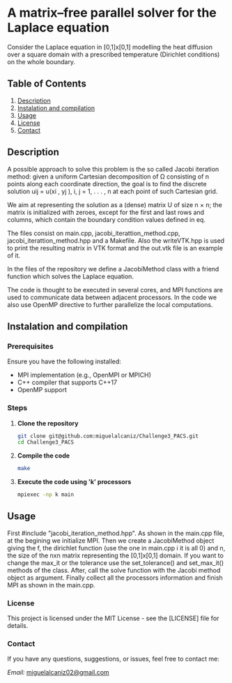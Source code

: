# A matrix–free parallel solver for the Laplace equation

Consider the Laplace equation in [0,1]x[0,1] modelling the heat diffusion over a square domain with a prescribed temperature (Dirichlet
conditions) on the whole boundary.

## Table of Contents

1. [Description](#description)
2. [Instalation and compilation](#instalation-and-compilation)
3. [Usage](#usage)
4. [License](#license)
5. [Contact](#contact)

## Description

A possible approach to solve this problem is the so called Jacobi iteration method: given a uniform Cartesian decomposition of Ω consisting of n points along each coordinate direction, the goal is to find the discrete solution uij = u(xi
, yj ), i, j = 1, . . . , n at each point of such
Cartesian grid.

We aim at representing the solution as a (dense) matrix U of size n × n; the matrix is
initialized with zeroes, except for the first and last rows and columns, which contain the
boundary condition values defined in eq.

The files consist on main.cpp, jacobi_iterattion_method.cpp, jacobi_iterattion_method.hpp and a Makefile.
Also the writeVTK.hpp is used to print the resulting matrix in VTK format and the out.vtk file is an example of it.

In the files of the repository we define a JacobiMethod class with a friend function which solves the Laplace equation. 

The code is thought to be executed in several cores, and MPI functions are used to communicate data between adjacent processors.
In the code we also use OpenMP directive to further parallelize the local computations.

## Instalation and compilation

### Prerequisites

Ensure you have the following installed:
- MPI implementation (e.g., OpenMPI or MPICH)
- C++ compiler that supports C++17
- OpenMP support

### Steps

1. **Clone the repository**

   ```sh
   git clone git@github.com:miguelalcaniz/Challenge3_PACS.git
   cd Challenge3_PACS

2. **Compile the code**
   ```sh
   make
3. **Execute the code using 'k' processors**
   ```sh
   mpiexec -np k main
## Usage 

First #include "jacobi_iteration_method.hpp".
As shown in the main.cpp file, at the begining we initialize MPI.
Then we create a JacobiMethod object giving the f, the dirichlet function (use the one in main.cpp i it is all 0) and n, the size of the nxn matrix representing the [0,1]x[0,1] domain.
If you want to change the max_it or the tolerance use the set_tolerance() and set_max_it() methods of the class.
After, call the solve function with the Jacobi method object as argument.
Finally collect all the processors information and finish MPI as shown in the main.cpp.

### License

This project is licensed under the MIT License - see the [LICENSE] file for details.

### Contact

If you have any questions, suggestions, or issues, feel free to contact me:

*Email:* miguelalcaniz02@gmail.com
